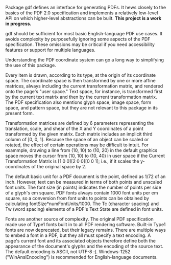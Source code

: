 Package gdf defines an interface for generating PDFs. It hews closely to the basics of the
PDF 2.0 specification and implements a relatively low-level API on which higher-level abstractions can
be built. **This project is a work in progress.**

gdf should be sufficient for most basic English-language PDF use cases. It avoids complexity
by purposefully ignoring some aspects of the PDF specification. These omissions may be
critical if you need accessibility features or support for multiple languages.

Understanding the PDF coordinate system can go a long way to simplifying the use of this package.

Every item is drawn, according to its type, at the origin of its coordinate space. The
coordinate space is then transformed by one or more affine matrices, always including the
current transformation matrix, and rendered onto the page's "user space." Text space, for instance, is
transformed first by the current text matrix and then by the current transformation matrix.
The PDF specification also mentions glyph space, image space, form space, and pattern space,
but they are not relevant to this package in its present form.

Transformation matrices are defined by 6 parameters representing the translation,
scale, and shear of the X and Y coordinates of a point transformed by the given matrix.
Each matrix includes an implicit third column of [0, 0, 1]. Because the space of an object
can be scaled or rotated, the effect of certain operations may be difficult to intuit. For exammple,
drawing a line from (10, 10) to (10, 20) in the default graphics space moves the cursor from (10, 10)
to (10, 40) in user space if the Current Transformation Matrix is [1 0 0][2 0 0][0 0 1]; i.e.,
if it scales the y-coordinates of the original space by 2.

The default basic unit for a PDF document is the point, defined as 1/72 of an inch.
However, text can be measured in terms of both points and unscaled font units.
The font size (in points) indicates the number of points per side of a glyph's em square. PDF fonts always
contain 1000 font units per em square, so a conversion from font units to points can be
obtained by calculating fontSize*numFontUnits/1000. The Tc (character spacing) and Tw (word spacing)
elements of a PDF's Text State are defined in font units.

Fonts are another source of complexity. The original PDF specification made use of
Type1 fonts built in to all PDF rendering software. Built-in Type1 fonts are now
deprecated, but their legacy remains. There are multiple ways to embed a font in
a PDF, but they all must specify a text encoding. A page's current font and its
associated objects therefore define both the appearance of the document's glyphs
and the encoding of the source text. The default encoding is ASCII, not UTF-8 :(.
Windows-1252 ("WinAnsiEncoding") is recommended for English-language documents.